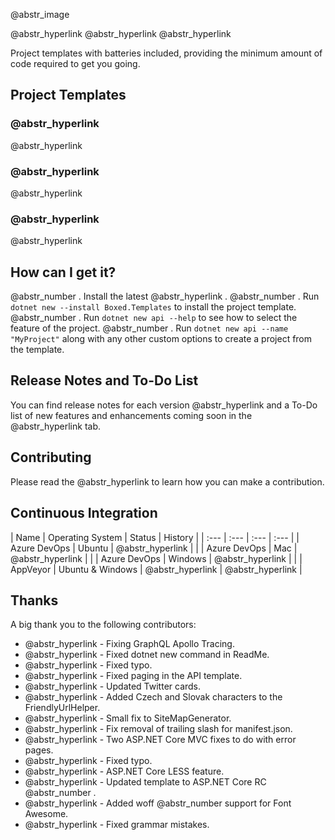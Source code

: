 @abstr_image 

@abstr_hyperlink @abstr_hyperlink @abstr_hyperlink 

Project templates with batteries included, providing the minimum amount of code required to get you going.

## Project Templates

###  @abstr_hyperlink 

@abstr_hyperlink 

###  @abstr_hyperlink 

@abstr_hyperlink 

###  @abstr_hyperlink 

@abstr_hyperlink 

## How can I get it?

@abstr_number . Install the latest @abstr_hyperlink . @abstr_number . Run `dotnet new --install Boxed.Templates` to install the project template. @abstr_number . Run `dotnet new api --help` to see how to select the feature of the project. @abstr_number . Run `dotnet new api --name "MyProject"` along with any other custom options to create a project from the template.

## Release Notes and To-Do List

You can find release notes for each version @abstr_hyperlink and a To-Do list of new features and enhancements coming soon in the @abstr_hyperlink tab.

## Contributing

Please read the @abstr_hyperlink to learn how you can make a contribution.

## Continuous Integration

| Name | Operating System | Status | History | | :--- | :--- | :--- | :--- | | Azure DevOps | Ubuntu | @abstr_hyperlink | | | Azure DevOps | Mac | @abstr_hyperlink | | | Azure DevOps | Windows | @abstr_hyperlink | | | AppVeyor | Ubuntu & Windows | @abstr_hyperlink | @abstr_hyperlink |

## Thanks

A big thank you to the following contributors:

  * @abstr_hyperlink - Fixing GraphQL Apollo Tracing.
  * @abstr_hyperlink - Fixed dotnet new command in ReadMe.
  * @abstr_hyperlink - Fixed typo.
  * @abstr_hyperlink - Fixed paging in the API template.
  * @abstr_hyperlink - Updated Twitter cards.
  * @abstr_hyperlink - Added Czech and Slovak characters to the FriendlyUrlHelper.
  * @abstr_hyperlink - Small fix to SiteMapGenerator.
  * @abstr_hyperlink - Fix removal of trailing slash for manifest.json.
  * @abstr_hyperlink - Two ASP.NET Core MVC fixes to do with error pages.
  * @abstr_hyperlink - Fixed typo.
  * @abstr_hyperlink - ASP.NET Core LESS feature.
  * @abstr_hyperlink - Updated template to ASP.NET Core RC @abstr_number .
  * @abstr_hyperlink - Added woff @abstr_number support for Font Awesome.
  * @abstr_hyperlink - Fixed grammar mistakes.


